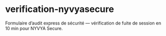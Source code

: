 # verification-nyvyasecure
Formulaire d’audit express de sécurité — vérification de fuite de session en 10 min pour NYVYA Secure.
